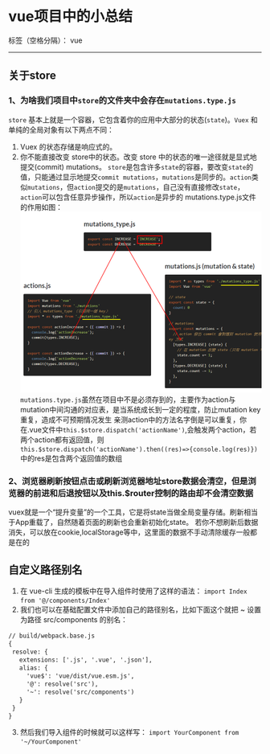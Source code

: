 # vue项目中的小总结

标签（空格分隔）： vue

---

## 关于store
### **1、为啥我们项目中`store`的文件夹中会存在`mutations.type.js`**
`store` 基本上就是一个容器，它包含着你的应用中大部分的状态(`state`)。`Vuex` 和单纯的全局对象有以下两点不同：
 1. Vuex 的状态存储是响应式的。
 2. 你不能直接改变 store中的状态。改变 store 中的状态的唯一途径就是显式地提交(commit) mutations。
 `store`是包含许多`state`的容器，要改变`state`的值，只能通过显示地提交`commit mutations`，`mutations`是同步的。`action`类似`mutations`，但`action`提交的是`mutations`，自己没有直接修改`state`，`action`可以包含任意异步操作，所以`action`是异步的
mutations.type.js文件的作用如图：
![mutations_type.js][1]
`mutations.type.js`虽然在项目中不是必须存到的，主要作为action与mutation中间沟通的对应表，是当系统成长到一定的程度，防止mutation key重复，造成不可预期情况发生
亲测action中的方法名字倒是可以重复，你在.vue文件中`this.$store.dispatch('actionName')`,会触发两个action，若两个action都有返回值，则`this.$store.dispatch('actionName').then((res)=>{console.log(res)})`中的res是包含两个返回值的数组

### **2、浏览器刷新按钮点击或刷新浏览器地址store数据会清空，但是浏览器的前进和后退按钮以及this.$router控制的路由却不会清空数据**
vuex就是一个“提升变量”的一个工具，它是将state当做全局变量存储。刷新相当于App重载了，自然随着页面的刷新也会重新初始化state。
若你不想刷新后数据消失，可以放在cookie,localStorage等中，这里面的数据不手动清除缓存一般都是在的

## 自定义路径别名

 1. 在 vue-cli 生成的模板中在导入组件时使用了这样的语法：
 `import Index from '@/components/Index'`
 2. 我们也可以在基础配置文件中添加自己的路径别名，比如下面这个就把 ~ 设置为路径 src/components 的别名：
 ```
 // build/webpack.base.js
{
  resolve: {
    extensions: ['.js', '.vue', '.json'],
    alias: {
      'vue$': 'vue/dist/vue.esm.js',
      '@': resolve('src'),
      '~': resolve('src/components')
    }
  }
}
```
 3. 然后我们导入组件的时候就可以这样写：
 `import YourComponent from '~/YourComponent'`
 

  [1]: https://github.com/diDiAo1/blog/blob/master/images/vue/mutations_type.png
